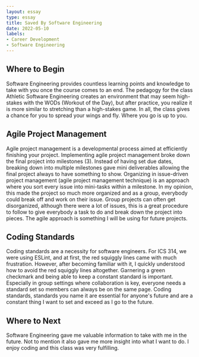 ```yaml
---
layout: essay
type: essay
title: Saved By Software Engineering
date: 2022-05-10
labels:
- Career Development
- Software Engineering
---
```


## Where to Begin
Software Engineering provides countless learning points and knowledge to take with you once the course comes to an end. The pedagogy for the class Athletic Software Engineering creates an environment that may seem high-stakes with the WODs (Workout of the Day), but after practice, you realize it is more similar to stretching than a high-stakes game. In all, the class gives a chance for you to spread your wings and fly. Where you go is up to you.

## Agile Project Management
Agile project management is a developmental process aimed at efficiently finishing your project. Implementing agile project management broke down the final project into milestones (3). Instead of having set due dates, breaking down into multiple milestones gave mini deliverables allowing the final project always to have something to show. Organizing in issue-driven project management (agile project management technique) is an approach where you sort every issue into mini-tasks within a milestone. In my opinion, this made the project so much more organized and as a group, everybody could break off and work on their issue. Group projects can often get disorganized, although there were a lot of issues, this is a great procedure to follow to give everybody a task to do and break down the project into pieces. The agile approach is something I will be using for future projects.

## Coding Standards
Coding standards are a necessity for software engineers. For ICS 314, we were using ESLint, and at first, the red squiggly lines came with much frustration. However, after becoming familiar with it, I quickly understood how to avoid the red squiggly lines altogether. Garnering a green checkmark and being able to keep a constant standard is important. Especially in group settings where collaboration is key, everyone needs a standard set so members can always be on the same page. Coding standards, standards you name it are essential for anyone's future and are a constant thing I want to set and exceed as I go to the future.

## Where to Next
Software Engineering gave me valuable information to take with me in the future. Not to mention it also gave me more insight into what I want to do. I enjoy coding and this class was very fulfilling.